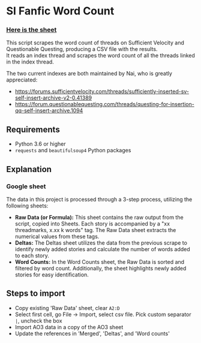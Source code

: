 # SI Fanfic Word Count
### [Here is the sheet](https://docs.google.com/spreadsheets/d/127guPMN1mbrYvB-Rggk5-aNa3OiThMhsuslAOfg2wb4/edit?usp=sharing)

This script scrapes the word count of threads on Sufficient Velocity and Questionable Questing, producing a CSV file with the results.  
It reads an index thread and scrapes the word count of all the threads linked in the index thread.  

The two current indexes are both maintained by Nai, who is greatly appreciated:
* https://forums.sufficientvelocity.com/threads/sufficiently-inserted-sv-self-insert-archive-v2-0.41389
* https://forum.questionablequesting.com/threads/questing-for-insertion-qq-self-insert-archive.1094



## Requirements
* Python 3.6 or higher
* `requests` and `beautifulsoup4` Python packages


## Explanation
### Google sheet
The data in this project is processed through a 3-step process, utilizing the following sheets:

* **Raw Data (or Formula):** This sheet contains the raw output from the script, copied into Sheets. Each story is accompanied by a "xx threadmarks, x.xx k words" tag. The Raw Data sheet extracts the numerical values from these tags.
* **Deltas:** The Deltas sheet utilizes the data from the previous scrape to identify newly added stories and calculate the number of words added to each story.
* **Word Counts:** In the Word Counts sheet, the Raw Data is sorted and filtered by word count. Additionally, the sheet highlights newly added stories for easy identification.


## Steps to import
* Copy existing 'Raw Data' sheet, clear `A2:D`
* Select first cell, go File -> Import, select csv file. Pick custom separator `|`, uncheck the box
* Import AO3 data in a copy of the AO3 sheet
* Update the references in 'Merged', 'Deltas', and 'Word counts'